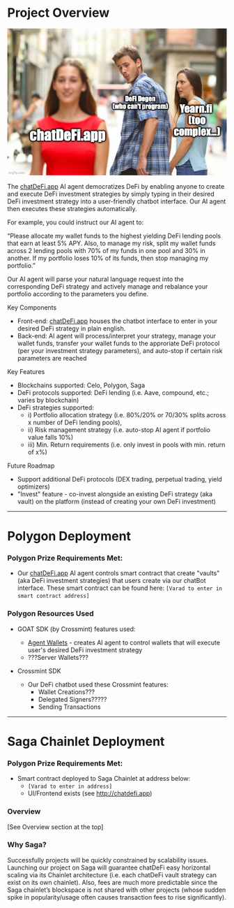 # Project Overview
![alt text](image.png)

The [chatDeFi.app](http://chatdefi.app) AI agent democratizes DeFi by enabling anyone to create and execute DeFi investment strategies by simply typing in their desired DeFi investment strategy into a user-friendly chatbot interface. Our AI agent then executes these strategies automatically.

For example, you could instruct our AI agent to:

“Please allocate my wallet funds to the highest yielding DeFi lending pools that earn at least 5% APY. Also, to manage my risk, split my wallet funds across 2 lending pools with 70% of my funds in one pool and 30% in another. If my portfolio loses 10% of its funds, then stop managing my portfolio.”

Our AI agent will parse your natural language request into the corresponding DeFi strategy and actively manage and rebalance your portfolio according to the parameters you define.

Key Components
* Front-end: [chatDeFi.app](http://chatdefi.app) houses the chatbot interface to enter in your desired DeFi strategy in plain english.
* Back-end: AI agent will process/interpret your strategy, manage your wallet funds, transfer your wallet funds to the approriate DeFi protocol (per your investment strategy parameters), and auto-stop if certain risk parameters are reached

Key Features
* Blockchains supported: Celo, Polygon, Saga
* DeFi protocols supported: DeFi lending (i.e. Aave, compound, etc.; varies by blockchain)
* DeFi strategies supported: 
  * i) Portfolio allocation strategy (i.e. 80%/20% or 70/30% splits across x number of DeFi lending pools), 
  * ii) Risk management strategy (i.e. auto-stop AI agent if portfolio value falls 10%) 
  * iii) Min. Return requirements (i.e. only invest in pools with min. return of x%)

Future Roadmap
* Support additional DeFi protocols (DEX trading, perpetual trading, yield optimizers) 
* "Invest" feature - co-invest alongside an existing DeFi strategy (aka vault) on the platform (instead of creating your own DeFi investment)

---

# Polygon Deployment

### Polygon Prize Requirements Met:
  * Our [chatDeFi.app](http://chatDeFi.app) AI agent controls smart contract that create "vaults" (aka DeFi investment strategies) that users create via our chatBot interface. These smart contract can be found here: `[Varad to enter in smart contract address]`
    
### Polygon Resources Used
* GOAT SDK (by Crossmint) features used:
    * [Agent Wallets](https://docs.crossmint.com/wallets/quickstarts/agent-wallets) - creates AI agent to control wallets that will execute user's desired DeFi investment strategy
    * ???Server Wallets???

* Crossmint SDK
    * Our DeFi chatbot used these Crossmint features:
      * Wallet Creations???
      * Delegated Signers?????
      * Sending Transactions

---
# Saga Chainlet Deployment

### Polygon Prize Requirements Met:
* Smart contract deployed to Saga Chainlet at address below:
  * `[Varad to enter in address]`
  * UI/Frontend exists (see http://chatdefi.app)

### Overview
[See Overview section at the top]

### Why Saga?
Successfully projects will be quickly constrained by scalability issues. Launching our project on Saga will guarantee chatDeFi easy horizontal scaling via its Chainlet architecture (i.e. each chatDeFi vault strategy can exist on its own chainlet). Also, fees are much more predictable since the Saga chainlet’s blockspace is not shared with other projects (whose sudden spike in popularity/usage often causes transaction fees to rise significantly).
